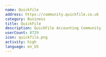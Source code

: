 ```yaml
---
name: Quickfile
address: https://community.quickfile.co.uk
category: Business
title: QuickFile
description: QuickFile Accounting Community
userCount: 8729
icon: quickfile.png
activity: high
language: en_US
---
```

